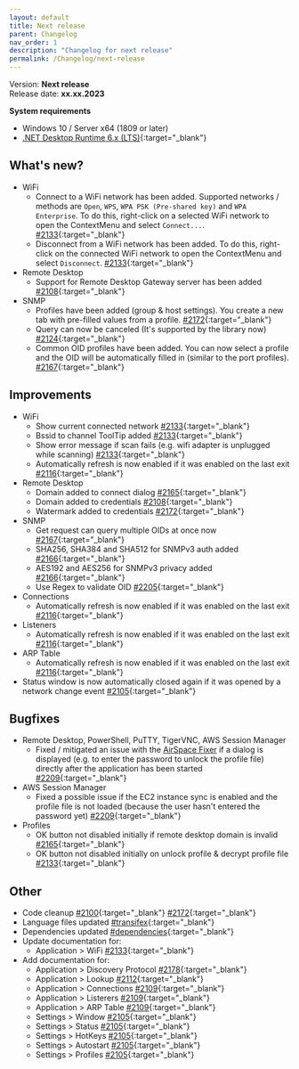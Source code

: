 ```yaml
---
layout: default
title: Next release
parent: Changelog
nav_order: 1
description: "Changelog for next release"
permalink: /Changelog/next-release
---
```


Version: **Next release** <br />
Release date: **xx.xx.2023**

**System requirements**

- Windows 10 / Server x64 (1809 or later)
- [.NET Desktop Runtime 6.x (LTS)](https://dotnet.microsoft.com/download/dotnet/6.0){:target="\_blank"}

## What's new?
- WiFi
  - Connect to a WiFi network has been added. Supported networks / methods are `Open`, `WPS`, `WPA PSK (Pre-shared key)` and `WPA Enterprise`. To do this, right-click on a selected WiFi network to open the ContextMenu and select `Connect...`. [#2133](https://github.com/BornToBeRoot/NETworkManager/pull/2133){:target="\_blank"}
  - Disconnect from a WiFi network has been added. To do this, right-click on the connected WiFi network to open the ContextMenu and select `Disconnect`. [#2133](https://github.com/BornToBeRoot/NETworkManager/pull/2133){:target="\_blank"}
- Remote Desktop
  - Support for Remote Desktop Gateway server has been added [#2108](https://github.com/BornToBeRoot/NETworkManager/pull/2108){:target="\_blank"}
- SNMP
  - Profiles have been added (group & host settings). You create a new tab with pre-filled values from a profile. [#2172](https://github.com/BornToBeRoot/NETworkManager/pull/2172){:target="\_blank"}
  - Query can now be canceled (It's supported by the library now) [#2124](https://github.com/BornToBeRoot/NETworkManager/pull/2124){:target="\_blank"}
  - Common OID profiles have been added. You can now select a profile and the OID will be automatically filled in (similar to the port profiles). [#2167](https://github.com/BornToBeRoot/NETworkManager/pull/2167){:target="\_blank"}
  
## Improvements
- WiFi
  - Show current connected network [#2133](https://github.com/BornToBeRoot/NETworkManager/pull/2133){:target="\_blank"}
  - Bssid to channel ToolTip added [#2133](https://github.com/BornToBeRoot/NETworkManager/pull/2133){:target="\_blank"}
  - Show error message if scan fails (e.g. wifi adapter is unplugged while scanning) [#2133](https://github.com/BornToBeRoot/NETworkManager/pull/2133){:target="\_blank"}
  - Automatically refresh is now enabled if it was enabled on the last exit [#2116](https://github.com/BornToBeRoot/NETworkManager/pull/2116){:target="\_blank"}
- Remote Desktop
  - Domain added to connect dialog [#2165](https://github.com/BornToBeRoot/NETworkManager/pull/2165){:target="\_blank"}
  - Domain added to credentials [#2108](https://github.com/BornToBeRoot/NETworkManager/pull/2108){:target="\_blank"}
  - Watermark added to credentials [#2172](https://github.com/BornToBeRoot/NETworkManager/pull/2172){:target="\_blank"}
- SNMP
  - Get request can query multiple OIDs at once now [#2167](https://github.com/BornToBeRoot/NETworkManager/pull/2167){:target="\_blank"}
  - SHA256, SHA384 and SHA512 for SNMPv3 auth added [#2166](https://github.com/BornToBeRoot/NETworkManager/pull/2166){:target="\_blank"}
  - AES192 and AES256 for SNMPv3 privacy added [#2166](https://github.com/BornToBeRoot/NETworkManager/pull/2166){:target="\_blank"}
  - Use Regex to validate OID [#2205](https://github.com/BornToBeRoot/NETworkManager/pull/2205){:target="\_blank"}
- Connections
  - Automatically refresh is now enabled if it was enabled on the last exit [#2116](https://github.com/BornToBeRoot/NETworkManager/pull/2116){:target="\_blank"}
- Listeners
  - Automatically refresh is now enabled if it was enabled on the last exit [#2116](https://github.com/BornToBeRoot/NETworkManager/pull/2116){:target="\_blank"}
- ARP Table
  - Automatically refresh is now enabled if it was enabled on the last exit [#2116](https://github.com/BornToBeRoot/NETworkManager/pull/2116){:target="\_blank"}
- Status window is now automatically closed again if it was opened by a network change event [#2105](https://github.com/BornToBeRoot/NETworkManager/pull/2105){:target="\_blank"}

## Bugfixes
- Remote Desktop, PowerShell, PuTTY, TigerVNC, AWS Session Manager
  - Fixed / mitigated an issue with the [AirSpace Fixer](https://www.nuget.org/packages/AirspaceFixer) if a dialog is displayed (e.g. to enter the password to unlock the profile file) directly after the application has been started [#2209](https://github.com/BornToBeRoot/NETworkManager/pull/2209){:target="\_blank"}
- AWS Session Manager
  - Fixed a possible issue if the EC2 instance sync is enabled and the profile file is not loaded (because the user hasn't entered the password yet) [#2209](https://github.com/BornToBeRoot/NETworkManager/pull/2209){:target="\_blank"}
- Profiles
  - OK button not disabled initially if remote desktop domain is invalid [#2165](https://github.com/BornToBeRoot/NETworkManager/pull/2165){:target="\_blank"}
  - OK button not disabled initially on unlock profile & decrypt profile file [#2133](https://github.com/BornToBeRoot/NETworkManager/pull/2133){:target="\_blank"}

## Other
- Code cleanup [#2100](https://github.com/BornToBeRoot/NETworkManager/pull/2100){:target="\_blank"} [#2172](https://github.com/BornToBeRoot/NETworkManager/pull/2172){:target="\_blank"}
- Language files updated [#transifex](https://github.com/BornToBeRoot/NETworkManager/pulls?q=author%3Aapp%2Ftransifex-integration){:target="\_blank"}
- Dependencies updated [#dependencies](https://github.com/BornToBeRoot/NETworkManager/pulls?q=author%3Aapp%2Fdependabot){:target="\_blank"}
- Update documentation for:
  - Application > WiFi [#2133](https://github.com/BornToBeRoot/NETworkManager/pull/2133){:target="\_blank"}
- Add documentation for:
  - Application > Discovery Protocol [#2178](https://github.com/BornToBeRoot/NETworkManager/pull/2178){:target="\_blank"}
  - Application > Lookup [#2112](https://github.com/BornToBeRoot/NETworkManager/pull/2112){:target="\_blank"}
  - Application > Connections [#2109](https://github.com/BornToBeRoot/NETworkManager/pull/2109){:target="\_blank"}
  - Application > Listerers [#2109](https://github.com/BornToBeRoot/NETworkManager/pull/2109){:target="\_blank"}
  - Application > ARP Table [#2109](https://github.com/BornToBeRoot/NETworkManager/pull/2109){:target="\_blank"}
  - Settings > Window [#2105](https://github.com/BornToBeRoot/NETworkManager/pull/2105){:target="\_blank"}
  - Settings > Status [#2105](https://github.com/BornToBeRoot/NETworkManager/pull/2105){:target="\_blank"}
  - Settings > HotKeys [#2105](https://github.com/BornToBeRoot/NETworkManager/pull/2105){:target="\_blank"}
  - Settings > Autostart [#2105](https://github.com/BornToBeRoot/NETworkManager/pull/2105){:target="\_blank"}
  - Settings > Profiles [#2105](https://github.com/BornToBeRoot/NETworkManager/pull/2105){:target="\_blank"}
